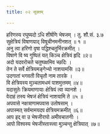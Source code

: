 ```yaml
---
title: ०२ सूक्तम्

---
```

हरिणस्य रघुष्यदो ऽधि शीर्षणि भेषजम् । तु. शौ.सं. ३.७  
सुक्षेत्रियं विषाणयाद् विषूचीनमनीनशत् ॥ १ ॥  
अनु त्वा हरिणो वृषा पद्धिश्चतुर्भिरक्रमीत् ।  
विषाणे वि ष्य गुष्पितं यत् किञ्च क्षेत्रियं हृदि ॥२॥  
अदो यदवरोचते चतुष्पक्षमिव च्छदिः ।  
तेन ते सर्वे क्षेत्रियमङ्गेभ्यो नाशयामसि ॥३॥  
उदगातां भगवती विचृतौ नाम तारके ।  
वि क्षेत्रियस्य मुञ्चतामधमं पाशमुत्तमम् ॥४॥  
यदासुतेः क्रियमाणायाः क्षेत्रियं त्वा व्यानशे ।  
वेदाहं तस्य भेषजं क्षेत्रियं नाशयामि ते ॥५ ॥  
अपवासे नक्षत्राणामपवास उतोषसाम् ।  
अपास्मत् सर्वमामयदप क्षेत्रियमक्रमीत् ॥६॥  
आप इद् वा उ भेषजीरापो अमीवचातनीः ।  
आपो विश्वस्य भेषजीस्तास्त्वा मुञ्चन्तु क्षेत्रियात् ॥७॥  
  